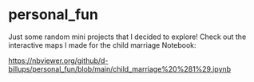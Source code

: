 # personal_fun
Just some random mini projects that I decided to explore!
Check out the interactive maps I made for the child marriage Notebook:

https://nbviewer.org/github/d-billups/personal_fun/blob/main/child_marriage%20%281%29.ipynb 
